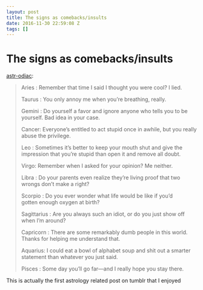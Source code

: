 ```yaml
---
layout: post
title: The signs as comebacks/insults
date: 2016-11-30 22:59:08 Z
tags: []
---
```

# The signs as comebacks/insults

[astr-odiac](http://astr-odiac.tumblr.com/post/153793671623/the-signs-as-comebacksinsults):

> Aries : Remember that time I said I thought you were cool? I lied.
> 
> Taurus : You only annoy me when you’re breathing, really.
> 
> Gemini : Do yourself a favor and ignore anyone who tells you to be yourself. Bad idea in your case.
> 
> Cancer: Everyone’s entitled to act stupid once in awhile, but you really abuse the privilege.
> 
> Leo : Sometimes it’s better to keep your mouth shut and give the impression that you’re stupid than open it and remove all doubt.
> 
> Virgo: Remember when I asked for your opinion? Me neither.
> 
> Libra : Do your parents even realize they’re living proof that two wrongs don’t make a right?
> 
> Scorpio : Do you ever wonder what life would be like if you’d gotten enough oxygen at birth?
> 
> Sagittarius : Are you always such an idiot, or do you just show off when I’m around?
> 
> Capricorn : There are some remarkably dumb people in this world. Thanks for helping me understand that.
> 
> Aquarius: I could eat a bowl of alphabet soup and shit out a smarter statement than whatever you just said.
> 
> Pisces : Some day you’ll go far—and I really hope you stay there.

This is actually the first astrology related post on tumblr that I enjoyed

